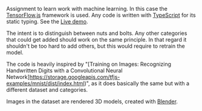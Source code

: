 Assignment to learn work with machine learning. In this case the [TensorFlow.js](https://js.tensorflow.org/) framework is used. Any code is written with [TypeScript](https://www.typescriptlang.org/) for its static typing. See the [Live demo](https://matthijsmud.github.io/machine-learning/).

The intent is to distinguish between nuts and bolts. Any other categories that could get added should work on the same principle. In that regard it shouldn't be too hard to add others, but this would require to retrain the model.

The code is heavily inspired by "[Training on Images: Recognizing Handwritten Digits with a Convolutional Neural Network]https://storage.googleapis.com/tfjs-examples/mnist/dist/index.html)", as it does basically the same but with a different dataset and categories.

Images in the dataset are rendered 3D models, created with [Blender](https://www.blender.org/).

